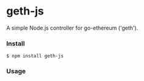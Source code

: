 # geth-js

A simple Node.js controller for go-ethereum ('geth').


### Install


```
$ npm install geth-js
```


### Usage


